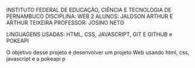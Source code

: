 INSTITUTO FEDERAL DE EDUCAÇÃO, CIÊNCIA E TECNOLOGIA DE PERNAMBUCO
DISCIPLINA: WEB 2
ALUNOS: JALDSON ARTHUR E ARTHUR TEIXEIRA
PROFESSOR: JOSINO NETO

LINGUAGENS USADAS: HTML, CSS, JAVASCRIPT, GIT E GITHUB e POKEAPI

O objetivo desse projeto é desenvolver um projeto Web usando html, css, javascript e a pokeapi p
